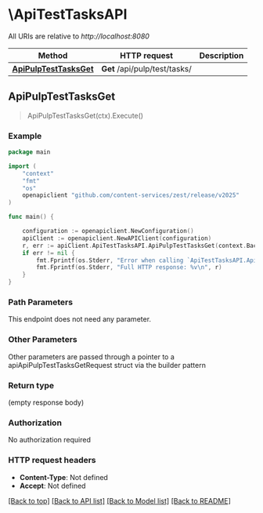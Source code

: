 # \ApiTestTasksAPI

All URIs are relative to *http://localhost:8080*

Method | HTTP request | Description
------------- | ------------- | -------------
[**ApiPulpTestTasksGet**](ApiTestTasksAPI.md#ApiPulpTestTasksGet) | **Get** /api/pulp/test/tasks/ | 



## ApiPulpTestTasksGet

> ApiPulpTestTasksGet(ctx).Execute()



### Example

```go
package main

import (
	"context"
	"fmt"
	"os"
	openapiclient "github.com/content-services/zest/release/v2025"
)

func main() {

	configuration := openapiclient.NewConfiguration()
	apiClient := openapiclient.NewAPIClient(configuration)
	r, err := apiClient.ApiTestTasksAPI.ApiPulpTestTasksGet(context.Background()).Execute()
	if err != nil {
		fmt.Fprintf(os.Stderr, "Error when calling `ApiTestTasksAPI.ApiPulpTestTasksGet``: %v\n", err)
		fmt.Fprintf(os.Stderr, "Full HTTP response: %v\n", r)
	}
}
```

### Path Parameters

This endpoint does not need any parameter.

### Other Parameters

Other parameters are passed through a pointer to a apiApiPulpTestTasksGetRequest struct via the builder pattern


### Return type

 (empty response body)

### Authorization

No authorization required

### HTTP request headers

- **Content-Type**: Not defined
- **Accept**: Not defined

[[Back to top]](#) [[Back to API list]](../README.md#documentation-for-api-endpoints)
[[Back to Model list]](../README.md#documentation-for-models)
[[Back to README]](../README.md)

